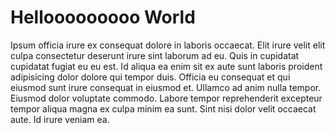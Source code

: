 # Hellooooooooo World

Ipsum officia irure ex consequat dolore in laboris occaecat. Elit irure velit elit culpa consectetur deserunt irure sint laborum ad eu. Quis in cupidatat cupidatat fugiat eu eu est. Id aliqua ea enim sit ex aute sunt laboris proident adipisicing dolor dolore qui tempor duis. Officia eu consequat et qui eiusmod sunt irure consequat in eiusmod et. Ullamco ad anim nulla tempor. Eiusmod dolor voluptate commodo. Labore tempor reprehenderit excepteur tempor aliqua magna ex culpa minim ea sunt. Sint nisi dolor velit occaecat aute. Id irure veniam ea.
